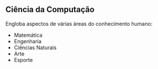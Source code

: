 ## Ciência da Computação

Engloba aspectos de várias áreas do conhecimento humano:

- Matemática
- Engenharia
- Ciências Naturais
- Arte
- Esporte

